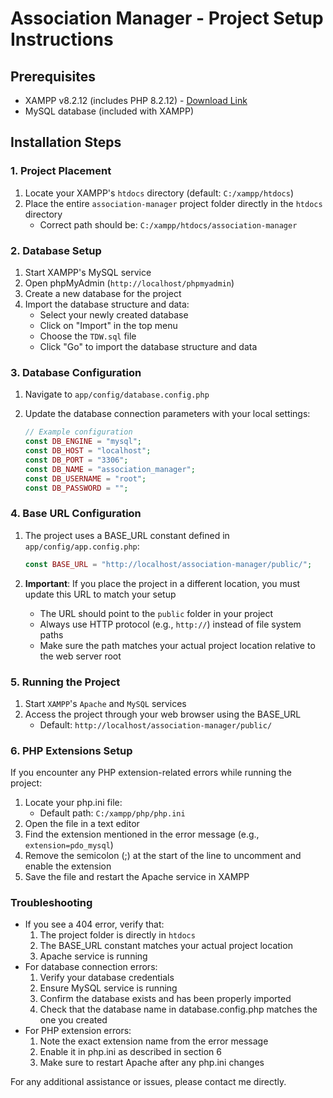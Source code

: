 # Association Manager - Project Setup Instructions

## Prerequisites

- XAMPP v8.2.12 (includes PHP 8.2.12) - [Download Link](https://www.apachefriends.org/fr/download.html)
- MySQL database (included with XAMPP)

## Installation Steps

### 1. Project Placement

1. Locate your XAMPP's `htdocs` directory (default: `C:/xampp/htdocs`)
2. Place the entire `association-manager` project folder directly in the `htdocs` directory
   - Correct path should be: `C:/xampp/htdocs/association-manager`

### 2. Database Setup

1. Start XAMPP's MySQL service
2. Open phpMyAdmin (`http://localhost/phpmyadmin`)
3. Create a new database for the project
4. Import the database structure and data:
   - Select your newly created database
   - Click on "Import" in the top menu
   - Choose the `TDW.sql` file
   - Click "Go" to import the database structure and data

### 3. Database Configuration

1. Navigate to `app/config/database.config.php`
2. Update the database connection parameters with your local settings:

   ```php
   // Example configuration
   const DB_ENGINE = "mysql";
   const DB_HOST = "localhost";
   const DB_PORT = "3306";
   const DB_NAME = "association_manager";
   const DB_USERNAME = "root";
   const DB_PASSWORD = "";
   ```

### 4. Base URL Configuration

1. The project uses a BASE_URL constant defined in `app/config/app.config.php`:

   ```php
   const BASE_URL = "http://localhost/association-manager/public/";
   ```

2. **Important**: If you place the project in a different location, you must update this URL to match your setup
   - The URL should point to the `public` folder in your project
   - Always use HTTP protocol (e.g., `http://`) instead of file system paths
   - Make sure the path matches your actual project location relative to the web server root

### 5. Running the Project

1. Start `XAMPP`'s `Apache` and `MySQL` services
2. Access the project through your web browser using the BASE_URL
   - Default: `http://localhost/association-manager/public/`

### 6. PHP Extensions Setup

If you encounter any PHP extension-related errors while running the project:

1. Locate your php.ini file:
   - Default path: `C:/xampp/php/php.ini`
2. Open the file in a text editor
3. Find the extension mentioned in the error message (e.g., `extension=pdo_mysql`)
4. Remove the semicolon (;) at the start of the line to uncomment and enable the extension
5. Save the file and restart the Apache service in XAMPP

### Troubleshooting

- If you see a 404 error, verify that:
  1. The project folder is directly in `htdocs`
  2. The BASE_URL constant matches your actual project location
  3. Apache service is running
- For database connection errors:
  1. Verify your database credentials
  2. Ensure MySQL service is running
  3. Confirm the database exists and has been properly imported
  4. Check that the database name in database.config.php matches the one you created
- For PHP extension errors:
  1. Note the exact extension name from the error message
  2. Enable it in php.ini as described in section 6
  3. Make sure to restart Apache after any php.ini changes

For any additional assistance or issues, please contact me directly.
